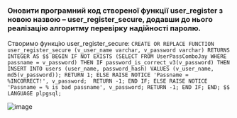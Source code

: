 ### Оновити програмний код створеної функції user_register з новою назвою – user_register_secure, додавши до нього реалізацію алгоритму перевірку надійності паролю.

Створимо функцію user_register_secure:
`CREATE OR REPLACE FUNCTION user_register_secure (v_user_name varchar, v_password varchar)
RETURNS INTEGER
AS $$
BEGIN
IF NOT EXISTS (SELECT FROM UserPassComboJay WHERE passname = v_password) THEN
IF password_is_correct_v3(v_password) THEN
INSERT INTO users (user_name, password_hash)
VALUES (v_user_name, md5(v_password));
RETURN 1;
ELSE
RAISE NOTICE 'Passname = %INCORRECT!', v_password; 
RETURN -1;
END IF;
ELSE
RAISE NOTICE 'Passname = % is bad passname', v_password;
RETURN -1;
END IF;
END;
$$ LANGUAGE plpgsql;`

![image](https://user-images.githubusercontent.com/56130345/208973952-4445ee18-a796-4acf-96ad-79dd429f8280.png)


